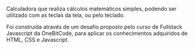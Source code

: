 Calculadora que realiza cálculos matemáticos simples, podendo ser utilizado com as teclas da tela, ou pelo teclado.

Foi construída através de um desafio proposto pelo curso de Fullstack Javascript da OneBitCode, para aplicar os conhecimentos adquiridos de HTML, CSS e Javascript.
